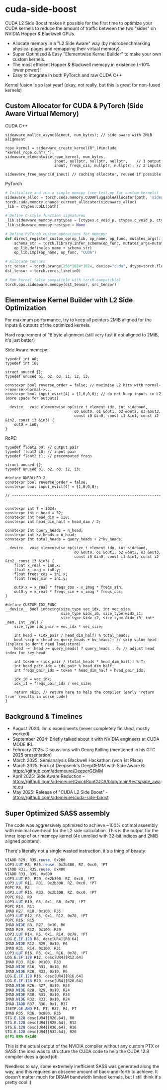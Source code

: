 # cuda-side-boost

CUDA L2 Side Boost makes it possible for the first time to optimize your CUDA kernels to reduce the amount of traffic between the two "sides" on NVIDIA Hopper & Blackwell GPUs.

- Allocate memory in a "L2 Side Aware" way (by microbenchmarking physical pages and remapping their virtual memory).
- Super Optimized & Easy "Elementwise Kernel Builder" to make your own custom kernels.
- The most efficient Hopper & Blackwell memcpy in existence (~10% lower power)!
- Easy to integrate in both PyTorch and raw CUDA C++

Kernel fusion is so last year! (okay, not really, but this is great for non-fused kernels)

## Custom Allocator for CUDA & PyTorch (Side Aware Virtual Memory)

CUDA C++
```cuda
sideaware_malloc_async(&inout, num_bytes); // side aware with 2MiB alignment

rope_kernel = sideaware_create_kernel(R"_(#include "kernel_rope.cuh")_");
sideaware_elementwise(rope_kernel, num_bytes,
                      inout, nullptr, nullptr, nullptr,    // 1 output
                      inout, freqs_cis, nullptr, nullptr); // 2 inputs

sideaware_free_async(d_inout) // caching allocator, reused if possible
```
PyTorch

```python
# Initialize and run a simple memcpy (see test.py for custom kernels)
sideaware_alloc = torch.cuda.memory.CUDAPluggableAllocator(path, 'sideaware_malloc_auto', 'sideaware_free_auto')
torch.cuda.memory.change_current_allocator(sideaware_alloc)
_lib = ctypes.CDLL(path)

# Define C-style function signatures
_lib.sideaware_memcpy.argtypes = [ctypes.c_void_p, ctypes.c_void_p, ctypes.c_size_t, ctypes.c_int, ctypes.c_void_p]
_lib.sideaware_memcpy.restype = None

# Define PyTorch custom operations for memcpy:
def direct_register_custom_op(op_lib, op_name, op_func, mutates_args):
    schema_str = torch.library.infer_schema(op_func, mutates_args=mutates_args)
    op_lib.define(op_name + schema_str)
    op_lib.impl(op_name, op_func, "CUDA")

# Allocate tensors
src_tensor = torch.arange(256*1024*1024, device="cuda", dtype=torch.float32)
dst_tensor = torch.zeros_like(in0)

# Run kernel (also compatible with torch.compatible)
torch.ops.sideaware.memcpy(dst_tensor, src_tensor)
```


## Elementwise Kernel Builder with L2 Side Optimization

For maximum performance, try to keep all pointers 2MiB aligned for the inputs & outputs of the optimized kernels.

Hard requirement of 16 byte alignment (still very fast if not aligned to 2MiB, it's just better)

Side Aware memcpy:
```cuda
typedef int o0;
typedef int i0;

struct unused {};
typedef unused o1, o2, o3, i1, i2, i3;

constexpr bool reverse_order = false; // maximise L2 hits with normal->reverse->normal->...
constexpr bool input_evict[4] = {1,0,0,0}; // do not keep inputs in L2 (more space for outputs)

__device__ void elementwise_op(size_t element_idx, int sideband,
                               o0 &out0, o1 &out1, o2 &out2, o3 &out3,
                               const i0 &in0, const i1 &in1, const i2 &in2, const i3 &in3) {
    out0 = in0;
}
```

RoPE:
```cuda
typedef float2 o0; // output pair
typedef float2 i0; // input pair
typedef float2 i1; // precomputed freqs

struct unused {};
typedef unused o1, o2, o3, i2, i3;

#define UNROLLED 2
constexpr bool reverse_order = false;
constexpr bool input_evict[4] = {1,0,0,0};

// ----------------------------------------------------------------------------

constexpr int T = 1024;
constexpr int n_head = 32;
constexpr int head_dim = 128;
constexpr int head_dim_half = head_dim / 2;

constexpr int query_heads = n_head;
constexpr int kv_heads = n_head;
constexpr int total_heads = query_heads + 2*kv_heads;

__device__ void elementwise_op(size_t element_idx, int sideband,
                               o0 &out0, o1 &out1, o2 &out2, o3 &out3,
                               const i0 &in0, const i1 &in1, const i2 &in2, const i3 &in3) {
    float x_real = in0.x;
    float x_imag = in0.y;
    float freqs_cos = in1.x;
    float freqs_sin = in1.y;

    out0.x = x_real * freqs_cos - x_imag * freqs_sin;
    out0.y = x_real * freqs_sin + x_imag * freqs_cos;
}

#define CUSTOM_IDX_FUNC
__device__ bool indexing(size_type vec_idx, int vec_size,
                         size_type &idx_i0, size_type &idx_i1,
                         size_type &idx_i2, size_type &idx_i3, int* _mem, int _val) {
    size_type idx_pair = vec_idx * vec_size;

    int head = (idx_pair / head_dim_half) % total_heads;
    bool skip = (head >= query_heads + kv_heads); // skip value head (inplace so don't need load/store)
    head -= (head >= query_heads) ? query_heads : 0; // adjust head index for key head

    int token = (idx_pair / (total_heads * head_dim_half)) % T;
    int head_pair_idx = idx_pair % head_dim_half;
    int freqs_pair_idx = token * head_dim_half + head_pair_idx;

    idx_i0 = vec_idx;
    idx_i1 = freqs_pair_idx / vec_size;

    return skip; // return here to help the compiler (early 'return true' results in worse code)
}
```

## Background & Timelines

- August 2024: llm.c experiments (never completely finished, mostly worked)
- September 2024: Briefly talked about it with NVIDIA engineers at CUDA MODE IRL
- February 2025: Discussions with Georg Kolling (mentioned in his GTC 2025 presentation)
- March 2025: Semianalysis Blackwell Hackathon (won 1st Place)
- March 2025: Fork of Deepseek's DeepGEMM with Side Aware B: https://github.com/ademeure/DeeperGEMM
- April 2025: Side Aware Reduction - https://github.com/ademeure/QuickRunCUDA/blob/main/tests/side_aware.cu
- May 2025: Release of "CUDA L2 Side Boost" - https://github.com/ademeure/cuda-side-boost

## Super Optimized SASS assembly

The code was aggressively optimized to achieve ~100% optimal assembly with minimal overhead for the L2 side calculation. This is the output for the inner loop of our memcpy kernel (4x unrolled with 32-bit indices and 2MiB aligned pointers).

There's literally not a single wasted instruction, it's a thing of beauty:
```sass
VIADD R29, R35.reuse, 0x200
LOP3.LUT R8, R35.reuse, 0x2b300, RZ, 0xc0, !PT
VIADD R31, R35.reuse, 0x400
VIADD R33, R35, 0x600
LOP3.LUT R9, R29, 0x2b300, RZ, 0xc0, !PT
LOP3.LUT R11, R31, 0x2b300, RZ, 0xc0, !PT
POPC R8, R8
LOP3.LUT R15, R33, 0x2b300, RZ, 0xc0, !PT
POPC R12, R9
LOP3.LUT R10, R5, 0x1, R8, 0x78, !PT
POPC R14, R11
IMAD R27, R10, 0x100, R35
LOP3.LUT R12, R5, 0x1, R12, 0x78, !PT
POPC R16, R15
IMAD.WIDE R8, R27, 0x10, R6
IMAD R29, R12, 0x100, R29
LOP3.LUT R14, R5, 0x1, R14, 0x78, !PT
LDG.E.EF.128 R8, desc[UR4][R8.64]
IMAD.WIDE R12, R29, 0x10, R6
IMAD R31, R14, 0x100, R31
LOP3.LUT R16, R5, 0x1, R16, 0x78, !PT
LDG.E.EF.128 R12, desc[UR4][R12.64]
IMAD R33, R16, 0x100, R33
IMAD.WIDE R16, R31, 0x10, R6
IMAD.WIDE R20, R33, 0x10, R6
LDG.E.EF.128 R16, desc[UR4][R16.64]
LDG.E.EF.128 R20, desc[UR4][R20.64]
IMAD.WIDE R26, R27, 0x10, R24
IMAD.WIDE R28, R29, 0x10, R24
IMAD.WIDE R30, R31, 0x10, R24
IMAD.WIDE R32, R33, 0x10, R24
IMAD.IADD R37, R36, 0x1, R37
ISETP.GE.AND P1, PT, R37, R4, PT
IMAD R35, R36, 0x800, R35
STG.E.128 desc[UR4][R26.64], R8
STG.E.128 desc[UR4][R28.64], R12
STG.E.128 desc[UR4][R30.64], R16
STG.E.128 desc[UR4][R32.64], R20
@!P1 BRA 0x1d0
```

This is the actual output of the NVIDIA compiler without any custom PTX or SASS: the idea was to structure the CUDA code to help the CUDA 12.8 compiler does a good job.

Needless to say, some extremely inefficient SASS was generated along the way, and this required an obscene amount of back-and-forth to achieve. It doesn't matter much for DRAM bandwidth limited kernels, but I still think it's pretty cool :)